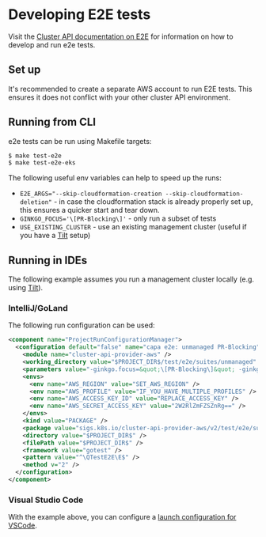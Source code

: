 # Developing E2E tests

Visit the [Cluster API documentation on E2E][cluster_api_e2e] for information on how to develop and run e2e tests. 

[cluster_api_e2e]: https://cluster-api.sigs.k8s.io/developer/e2e.html

## Set up

It's recommended to create a separate AWS account to run E2E tests. This ensures it does not conflict with
your other cluster API environment.

## Running from CLI

e2e tests can be run using Makefile targets:

```bash
$ make test-e2e
$ make test-e2e-eks
```

The following useful env variables can help to speed up the runs:

- `E2E_ARGS="--skip-cloudformation-creation --skip-cloudformation-deletion"` - in case the cloudformation stack is already properly set up, this ensures a quicker start and tear down.
- `GINKGO_FOCUS='\[PR-Blocking\]'` - only run a subset of tests
- `USE_EXISTING_CLUSTER` - use an existing management cluster (useful if you have a [Tilt][tilt-setup] setup)

[tilt-setup]: ./tilt-setup.md

## Running in IDEs

The following example assumes you run a management cluster locally (e.g. using [Tilt][tilt-setup]). 

[tilt-setup]: ./tilt-setup.md

### IntelliJ/GoLand

The following run configuration can be used:

```xml
<component name="ProjectRunConfigurationManager">
  <configuration default="false" name="capa e2e: unmanaged PR-Blocking" type="GoTestRunConfiguration" factoryName="Go Test">
    <module name="cluster-api-provider-aws" />
    <working_directory value="$PROJECT_DIR$/test/e2e/suites/unmanaged" />
    <parameters value="-ginkgo.focus=&quot;\[PR-Blocking\]&quot; -ginkgo.v=true -artifacts-folder=$PROJECT_DIR$/_artifacts --data-folder=$PROJECT_DIR$/test/e2e/data -use-existing-cluster=true -config-path=$PROJECT_DIR$/test/e2e/data/e2e_conf.yaml" />
    <envs>
      <env name="AWS_REGION" value="SET_AWS_REGION" />
      <env name="AWS_PROFILE" value="IF_YOU_HAVE_MULTIPLE_PROFILES" />
      <env name="AWS_ACCESS_KEY_ID" value="REPLACE_ACCESS_KEY" />
      <env name="AWS_SECRET_ACCESS_KEY" value="2W2RlZmFZSZnRg==" />
    </envs>
    <kind value="PACKAGE" />
    <package value="sigs.k8s.io/cluster-api-provider-aws/v2/test/e2e/suites/unmanaged" />
    <directory value="$PROJECT_DIR$" />
    <filePath value="$PROJECT_DIR$" />
    <framework value="gotest" />
    <pattern value="^\QTestE2E\E$" />
    <method v="2" />
  </configuration>
</component>
```

### Visual Studio Code

With the example above, you can configure a [launch configuration for VSCode][msft_vscode]. 

[msft_vscode]: https://go.microsoft.com/fwlink/?linkid=830387
